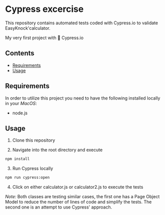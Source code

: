 # Cypress excercise

This repository contains automated tests coded with Cypress.io to validate EasyKnock'calculator. 

My very first project with 🖤 Cypress.io

## Contents

- [Requirements](#Requirements)
- [Usage](#usage)


## Requirements
In order to utilize this project you need to have the following installed locally in your *MacOS*:

- node.js

## Usage

1. Clone this repository

2. Navigate into the root directory and execute 
```sh
npm install
```
3. Run Cypress locally
```sh
npm run cypress:open
```
4. Click on either calculator.js or calculator2.js to execute the tests

*Note:* Both classes are testing similar cases, the first one has a Page Object Model to reduce the number of lines of code and simplify the tests. The second one is an attempt to use Cypress' approach.



